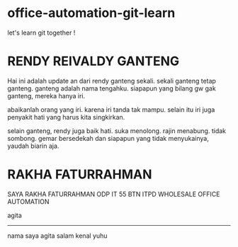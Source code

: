 # office-automation-git-learn

let's learn git together !

RENDY REIVALDY GANTENG
==============================

Hai ini adalah update an dari rendy ganteng sekali. sekali ganteng tetap ganteng. ganteng adalah nama tengahku. siapapun yang bilang gw gak ganteng, mereka hanya iri. 

abaikanlah orang yang iri. karena iri tanda tak mampu. selain itu iri juga penyakit hati yang harus kita singkirkan.

selain ganteng, rendy juga baik hati. suka menolong. rajin menabung. tidak sombong. gemar bersedekah dan siapapun yang tidak menyukainya, yaudah biarin aja.

RAKHA FATURRAHMAN
==================
SAYA RAKHA FATURRAHMAN
ODP IT 55 BTN
ITPD WHOLESALE OFFICE AUTOMATION

agita 
_______
nama saya agita salam kenal yuhu
